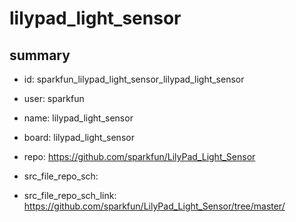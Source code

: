 # lilypad_light_sensor
 
## summary 
* id: sparkfun_lilypad_light_sensor_lilypad_light_sensor
* user: sparkfun
* name: lilypad_light_sensor
* board: lilypad_light_sensor
* repo: https://github.com/sparkfun/LilyPad_Light_Sensor



* src_file_repo_sch: 
* src_file_repo_sch_link: https://github.com/sparkfun/LilyPad_Light_Sensor/tree/master/






